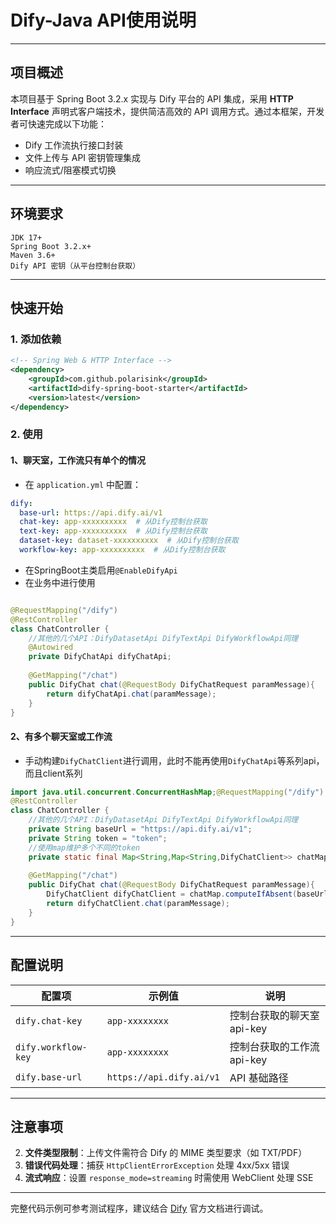 # Dify-Java API使用说明

---

## 项目概述
本项目基于 Spring Boot 3.2.x 实现与 Dify 平台的 API 集成，采用 **HTTP Interface** 声明式客户端技术，提供简洁高效的 API 调用方式。通过本框架，开发者可快速完成以下功能：
- Dify 工作流执行接口封装
- 文件上传与 API 密钥管理集成
- 响应流式/阻塞模式切换

---

## 环境要求
```
JDK 17+
Spring Boot 3.2.x+
Maven 3.6+
Dify API 密钥（从平台控制台获取）
```

---

## 快速开始
### 1. 添加依赖
```xml
<!-- Spring Web & HTTP Interface -->
<dependency>
    <groupId>com.github.polarisink</groupId>
    <artifactId>dify-spring-boot-starter</artifactId>
    <version>latest</version>
</dependency>
```

### 2. 使用

#### 1、聊天室，工作流只有单个的情况

- 在 `application.yml` 中配置：
```yaml
dify:
  base-url: https://api.dify.ai/v1
  chat-key: app-xxxxxxxxxx  # 从Dify控制台获取
  text-key: app-xxxxxxxxxx  # 从Dify控制台获取
  dataset-key: dataset-xxxxxxxxxx  # 从Dify控制台获取
  workflow-key: app-xxxxxxxxxx  # 从Dify控制台获取
```
- 在SpringBoot主类启用`@EnableDifyApi`
- 在业务中进行使用

```java

@RequestMapping("/dify")
@RestController
class ChatController {
    //其他的几个API：DifyDatasetApi DifyTextApi DifyWorkflowApi同理
    @Autowired
    private DifyChatApi difyChatApi;
    
    @GetMapping("/chat")
    public DifyChat chat(@RequestBody DifyChatRequest paramMessage){
        return difyChatApi.chat(paramMessage);
    }
}

```

#### 2、有多个聊天室或工作流

- 手动构建`DifyChatClient`进行调用，此时不能再使用`DifyChatApi`等系列api，而且client系列
```java
import java.util.concurrent.ConcurrentHashMap;@RequestMapping("/dify")
@RestController
class ChatController {
    //其他的几个API：DifyDatasetApi DifyTextApi DifyWorkflowApi同理
    private String baseUrl = "https://api.dify.ai/v1";
    private String token = "token";
    //使用map维护多个不同的token
    private static final Map<String,Map<String,DifyChatClient>> chatMap = new ConcurrentHashMap<>();
    
    @GetMapping("/chat")
    public DifyChat chat(@RequestBody DifyChatRequest paramMessage){
        DifyChatClient difyChatClient = chatMap.computeIfAbsent(baseUrl, baseUrl -> new ConcurrentHashMap<>()).computeIfAbsent(token, k -> DifyChatClient.builder().baseUrl(baseUrl).token(token).build());
        return difyChatClient.chat(paramMessage);
    }
}
```
---

## 配置说明
| 配置项                         | 示例值                       | 说明               |
|-----------------------------|-----------------------------|------------------|
| `dify.chat-key`             | `app-xxxxxxxx`             | 控制台获取的聊天室api-key |
| `dify.workflow-key`         | `app-xxxxxxxx`             | 控制台获取的工作流api-key |
| `dify.base-url`             | `https://api.dify.ai/v1`   | API 基础路径         |

---

## 注意事项
2. **文件类型限制**：上传文件需符合 Dify 的 MIME 类型要求（如 TXT/PDF）
3. **错误代码处理**：捕获 `HttpClientErrorException` 处理 4xx/5xx 错误
4. **流式响应**：设置 `response_mode=streaming` 时需使用 WebClient 处理 SSE

---

完整代码示例可参考测试程序，建议结合 [Dify](https://docs.dify.ai/zh-hans) 官方文档进行调试。